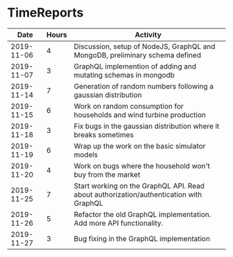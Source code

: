 # TimeReports

| Date  |      Hours    | Activity                                       |
| ----------- | ------- |------------------------------------------------
| 2019-11-06 | 4 |  Discussion, setup of NodeJS, GraphQL and MongoDB, preliminary schema defined |
| 2019-11-07 | 3 | GraphQL implemention of adding and mutating schemas in mongodb |
| 2019-11-14 | 7 | Generation of random numbers following a gaussian distribution |
| 2019-11-15 | 6 | Work on random consumption for households and wind turbine production |
| 2019-11-18 | 3 | Fix bugs in the gaussian distribution where it breaks sometimes |
| 2019-11-19 | 6 | Wrap up the work on the basic simulator models |
| 2019-11-20 | 4 | Work on bugs where the household won't buy from the market |
| 2019-11-25 | 7 | Start working on the GraphQL API. Read about authorization/authentication with GraphQL |
| 2019-11-26 | 5 | Refactor the old GraphQL implementation. Add more API functionality. |
| 2019-11-27 | 3 | Bug fixing in the GraphQL implementation |
